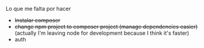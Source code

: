 Lo que me falta por hacer

* ~~Instalar composer~~
* ~~change npm project to composer project (manage dependencies easier)~~(actually I'm leaving node for development because I think it's faster)
* auth